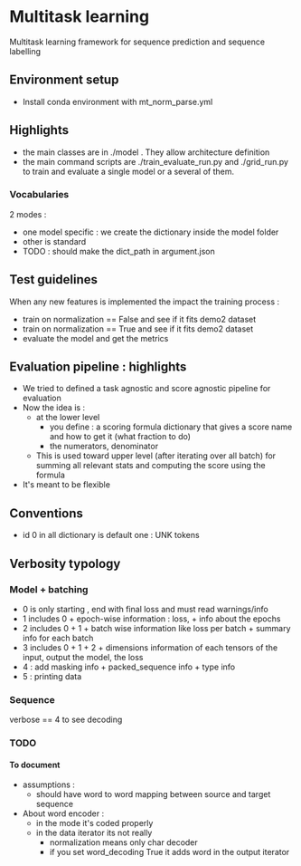 # Multitask learning 

Multitask learning framework for sequence prediction and sequence labelling 

## Environment setup 

- Install conda environment with mt_norm_parse.yml 

## Highlights

- the main classes are in ./model . They allow architecture definition
- the main command scripts are ./train_evaluate_run.py and ./grid_run.py to train and evaluate a single model or a several of them.

### Vocabularies  

2 modes :
- one model specific : we create the dictionary inside the model folder
- other is standard
- TODO : should make the dict_path in argument.json 

## Test guidelines

When any new features is implemented the impact the training process : 

- train  on normalization == False and see if it fits demo2 dataset
- train on normalization == True and see if it fits demo2 dataset
- evaluate the model and get the metrics  

## Evaluation pipeline : highlights

- We tried to defined a task agnostic and score agnostic pipeline for evaluation  
- Now the idea is : 
   - at the lower level 
        - you define : a scoring formula dictionary that gives a score name and how to get it (what fraction to do)
        - the numerators, denominator
   - This is used toward upper level (after iterating over all batch) for summing all relevant stats and computing the score using the formula   
- It's meant to be flexible


## Conventions 

- id 0 in all dictionary is default one : UNK tokens


## Verbosity typology

### Model + batching

- 0 is only starting , end with final loss and must read warnings/info
- 1 includes 0 + epoch-wise information : loss, + info about the epochs 
- 2 includes 0 + 1 + batch wise information like loss per batch + summary info for each batch 
- 3 includes 0 + 1 + 2 + dimensions information of each tensors of the input, output the model, the loss 
- 4 : add masking info + packed_sequence info + type info 
- 5 : printing data 


### Sequence

verbose == 4 to see decoding


### TODO 

#### To document

- assumptions : 
    - should have word to word mapping between source and target sequence
 - About word encoder : 
    - in the mode it's coded properly
    - in the data iterator its not really 
        - normalization means only char decoder
        - if you set word_decoding True it adds word in the output iterator   


